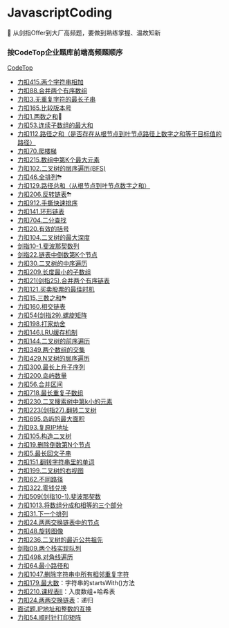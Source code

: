 # JavascriptCoding
🌺 从剑指Offer到大厂高频题，要做到熟练掌握、温故知新

### 按CodeTop企业题库前端高频题顺序

[CodeTop](https://codetop.cc/#/home)

- [力扣415.两个字符串相加](https://github.com/Easay/JavascriptCoding/issues/67)
- [力扣88.合并两个有序数组](https://github.com/Easay/JavascriptCoding/issues/4)
- [力扣3.无重复字符的最长子串](https://github.com/Easay/JavascriptCoding/issues/7)
- [力扣165.比较版本号](https://github.com/Easay/JavascriptCoding/issues/9)
- [力扣1.两数之和](https://github.com/Easay/JavascriptCoding/issues/2)🍬
- [力扣53.连续子数组的最大和](https://github.com/Easay/JavascriptCoding/issues/3)
- [力扣112.路径之和（是否存在从根节点到叶节点路径上数字之和等于目标值的路径）](https://github.com/Easay/JavascriptCoding/issues/10)
- [力扣70.爬楼梯](https://github.com/Easay/JavascriptCoding/issues/14)
- [力扣215.数组中第K个最大元素](https://github.com/Easay/JavascriptCoding/issues/8)
- [力扣102.二叉树的层序遍历(BFS)](https://github.com/Easay/JavascriptCoding/issues/13)
- [力扣46.全排列](https://github.com/Easay/JavascriptCoding/issues/19)⛈
- [力扣129.路径总和（从根节点到叶节点数字之和）](https://github.com/Easay/JavascriptCoding/issues/17)
- [力扣206.反转链表](https://github.com/Easay/JavascriptCoding/issues/26)⛈
- [力扣912.手撕快速排序](https://github.com/Easay/JavascriptCoding/issues/37)
- [力扣141.环形链表](https://github.com/Easay/JavascriptCoding/issues/16)
- [力扣704.二分查找](https://github.com/Easay/JavascriptCoding/issues/18)
- [力扣20.有效的括号](https://github.com/Easay/JavascriptCoding/issues/24)
- [力扣104.二叉树的最大深度](https://github.com/Easay/JavascriptCoding/issues/15)
- [剑指10-1.斐波那契数列](https://github.com/Easay/JavascriptCoding/issues/25)
- [剑指22.链表中倒数第K个节点](https://github.com/Easay/JavascriptCoding/issues/23)
- [力扣30.二叉树的中序遍历](https://github.com/Easay/JavascriptCoding/issues/30)
- [力扣209.长度最小的子数组](https://github.com/Easay/JavascriptCoding/issues/1)
- [力扣21(剑指25).合并两个有序链表](https://github.com/Easay/JavascriptCoding/issues/20)
- [力扣121.买卖股票的最佳时机](https://github.com/Easay/JavascriptCoding/issues/5)
- [力扣15.三数之和](https://github.com/Easay/JavascriptCoding/issues/40)⛈
- [力扣160.相交链表](https://github.com/Easay/JavascriptCoding/issues/21)
- [力扣54(剑指29).螺旋矩阵](https://github.com/Easay/JavascriptCoding/issues/27)
- [力扣198.打家劫舍](https://github.com/Easay/JavascriptCoding/issues/33)
- [力扣146.LRU缓存机制](https://github.com/Easay/JavascriptCoding/issues/55)
- [力扣144.二叉树的前序遍历](https://github.com/Easay/JavascriptCoding/issues/144)
- [力扣349.两个数组的交集](https://github.com/Easay/JavascriptCoding/issues/38)
- [力扣429.N叉树的层序遍历](https://github.com/Easay/JavascriptCoding/issues/56)
- [力扣300.最长上升子序列](https://github.com/Easay/JavascriptCoding/issues/49)
- [力扣200.岛屿数量](https://github.com/Easay/JavascriptCoding/issues/45)
- [力扣56.合并区间](https://github.com/Easay/JavascriptCoding/issues/28)
- [力扣718.最长重复子数组](https://github.com/Easay/JavascriptCoding/issues/6)
- [力扣230.二叉搜索树中第k小的元素](https://github.com/Easay/JavascriptCoding/issues/29)
- [力扣223(剑指27).翻转二叉树](https://github.com/Easay/JavascriptCoding/issues/31)
- [力扣695.岛屿的最大面积](https://github.com/Easay/JavascriptCoding/issues/34)
- [力扣93.复原IP地址](https://github.com/Easay/JavascriptCoding/issues/35)
- [力扣105.构造二叉树](https://github.com/Easay/JavascriptCoding/issues/79)
- [力扣19.删除倒数第N个节点](https://github.com/Easay/JavascriptCoding/issues/71)
- [力扣5.最长回文子串](https://github.com/Easay/JavascriptCoding/issues/68)
- [力扣151.翻转字符串里的单词](https://github.com/Easay/JavascriptCoding/issues/74)
- [力扣199.二叉树的右视图](https://github.com/Easay/JavascriptCoding/issues/32)
- [力扣62.不同路径](https://github.com/Easay/JavascriptCoding/issues/36)
- [力扣322.零钱兑换](https://github.com/Easay/JavascriptCoding/issues/50)
- [力扣509(剑指10-1).斐波那契数](https://github.com/Easay/JavascriptCoding/issues/25)
- [力扣1013.将数组分成和相等的三个部分](https://github.com/Easay/JavascriptCoding/issues/77)
- [力扣31.下一个排列](https://github.com/Easay/JavascriptCoding/issues/80)
- [力扣24.两两交换链表中的节点](https://github.com/Easay/JavascriptCoding/issues/78)
- [力扣48.旋转图像](https://github.com/Easay/JavascriptCoding/issues/63)
- [力扣236.二叉树的最近公共祖先](https://github.com/Easay/JavascriptCoding/issues/72)
- [剑指09.两个栈实现队列](https://github.com/Easay/JavascriptCoding/issues/64)
- [力扣498.对角线遍历](https://github.com/Easay/JavascriptCoding/issues/81)
- [力扣64.最小路径和](https://github.com/Easay/JavascriptCoding/issues/59)
- [力扣1047.删除字符串中所有相邻重复字符](https://github.com/Easay/JavascriptCoding/issues/73)
- [力扣179.最大数](https://github.com/Easay/JavascriptCoding/issues/65)：字符串的startsWith()方法
- [力扣210.课程表Ⅱ](https://github.com/Easay/JavascriptCoding/issues/82)：入度数组+哈希表
- [力扣24.两两交换链表](https://github.com/Easay/JavascriptCoding/issues/78)：递归
- [面试题.IP地址和整数的互换](https://github.com/Easay/JavascriptCoding/issues/75)
- [力扣54.顺时针打印矩阵](https://github.com/Easay/JavascriptCoding/issues/27)
